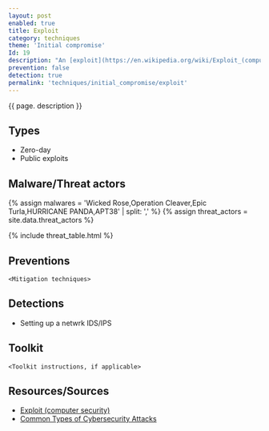 ```yaml
---
layout: post
enabled: true
title: Exploit
category: techniques
theme: 'Initial compromise'
Id: 19
description: "An [exploit](https://en.wikipedia.org/wiki/Exploit_(computer_security)) is a piece of software, a chunk of data, or a sequence of commands that takes advantage of a bug or vulnerability to cause unintended or unanticipated behavior to occur on computer software, hardware, or something electronic (usually computerized). Such behavior frequently includes things like gaining control of a computer system, allowing privilege escalation, or a denial-of-service (DoS or related DDoS) attack."
prevention: false
detection: true
permalink: 'techniques/initial_compromise/exploit'
---
```

{{ page. description }}


## Types

* Zero-day
* Public exploits

## Malware/Threat actors

{% assign malwares = 'Wicked Rose,Operation Cleaver,Epic Turla,HURRICANE PANDA,APT38' | split: ',' %}
{% assign threat_actors = site.data.threat_actors %}

{% include threat_table.html %}

## Preventions

`<Mitigation techniques>`

## Detections

* Setting up a netwrk IDS/IPS

## Toolkit

`<Toolkit instructions, if applicable>`

## Resources/Sources

* [Exploit (computer security)](https://en.wikipedia.org/wiki/Exploit_(computer_security))
* [Common Types of Cybersecurity Attacks](https://www.rapid7.com/fundamentals/types-of-attacks/)
